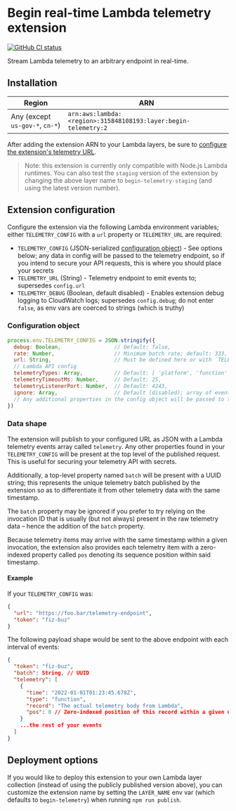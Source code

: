 # Begin real-time Lambda telemetry extension

[![GitHub CI status](https://github.com/beginner-corp/telemetry-extension/workflows/Node%20CI/badge.svg)](https://github.com/beginner-corp/telemetry-extension/actions?query=workflow%3A%22Node+CI%22)

Stream Lambda telemetry to an arbitrary endpoint in real-time.


## Installation

| Region                          | ARN                                                            |
|---------------------------------|----------------------------------------------------------------|
| Any (except `us-gov-*`, `cn-*`) | `arn:aws:lambda:<region>:315848108193:layer:begin-telemetry:2` |

After adding the extension ARN to your Lambda layers, be sure to [configure the extension's telemetry URL](#extension-configuration).

> Note: this extension is currently only compatible with Node.js Lambda runtimes. You can also test the `staging` version of the extension by changing the above layer name to `begin-telemetry-staging` (and using the latest version number).


## Extension configuration

Configure the extension via the following Lambda environment variables; either `TELEMETRY_CONFIG` with a `url` property or `TELEMETRY_URL` are required:

- `TELEMETRY_CONFIG` (JSON-serialized [configuration object](#configuration-object)) - See options below; any data in config will be passed to the telemetry endpoint, so if you intend to secure your API requests, this is where you should place your secrets
- `TELEMETRY_URL` (String) - Telemetry endpoint to emit events to; supersedes `config.url`
- `TELEMETRY_DEBUG` (Boolean, default disabled) - Enables extension debug logging to CloudWatch logs; supersedes `config.debug`; do not enter `false`, as env vars are coerced to strings (which is truthy)


### Configuration object

```js
process.env.TELEMETRY_CONFIG = JSON.stringify({
  debug: Boolean,                 // Default: false,
  rate: Number,                   // Minimum batch rate; default: 333,
  url: String,                    // Must be defined here or with `TELEMETRY_URL`
  // Lambda API config
  telemetryTypes: Array,          // Default: [ 'platform', 'function' ]
  telemetryTimeoutMs: Number,     // Default: 25,
  telemetryListenerPort: Number,  // Default: 4243,
  ignore: Array,                  // Default (disabled); array of event types to skip transmitting, e.g. 'platform.telemetrySubscription'
  // Any additional properties in the config object will be passed to the telemetry URL
})
```


### Data shape

The extension will publish to your configured URL as JSON with a Lambda telemetry events array called `telemetry`. Any other properties found in your `TELEMETRY_CONFIG` will be present at the top level of the published request. This is useful for securing your telemetry API with secrets.

Additionally, a top-level property named `batch` will be present with a UUID string; this represents the unique telemetry batch published by the extension so as to differentiate it from other telemetry data with the same timestamp.

The `batch` property may be ignored if you prefer to try relying on the invocation ID that is usually (but not always) present in the raw telemetry data – hence the addition of the `batch` property.

Because telemetry items may arrive with the same timestamp within a given invocation, the extension also provides each telemetry item with a zero-indexed property called `pos` denoting its sequence position within said timestamp.


#### Example

If your `TELEMETRY_CONFIG` was:

```json
{
  "url": "https://foo.bar/telemetry-endpoint",
  "token": "fiz-buz"
}
```

The following payload shape would be sent to the above endpoint with each interval of events:

```json
{
  "token": "fiz-buz",
  "batch": String, // UUID
  "telemetry": [
    {
      "time": "2022-01-01T01:23:45.678Z",
      "type": "function",
      "record": "The actual telemetry body from Lambda",
      "pos": 0 // Zero-indexed position of this record within a given unique Lambda invocation + timestamp
    }
    ...the rest of your events
  ]
}
```


## Deployment options

If you would like to deploy this extension to your own Lambda layer collection (instead of using the publicly published version above), you can customize the extension name by setting the `LAYER_NAME` env var (which defaults to `begin-telemetry`) when running `npm run publish`.

